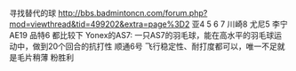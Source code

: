 寻找替代的球
http://bbs.badmintoncn.com/forum.php?mod=viewthread&tid=499202&extra=page%3D2
亚4 5 6 7 川崎8 尤尼5 李宁AE19 品特6 都比较下
Yonex的AS7: 一只AS7的羽毛球，能在高水平的羽毛球运动中，做到20个回合的抗打性
顺通6号 飞行稳定性、耐打度都可以，唯一不足就是毛片稍薄
粉胜利
